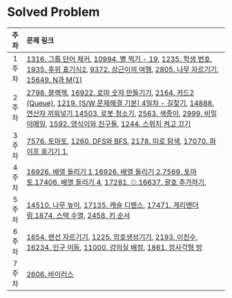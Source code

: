 # Solved Problem

| 주차  | 문제 링크                                       |
| :---: | :---------------------------------------------- |
| 1주차 |[1316. 그룹 단어 체커](https://www.acmicpc.net/problem/1316), [10994. 별 찍기 - 19](https://www.acmicpc.net/problem/10994), [1235. 학생 번호](https://www.acmicpc.net/problem/1235), [1935. 후위 표기식2](https://www.acmicpc.net/problem/1935), [9372. 상근이의 여행](https://www.acmicpc.net/problem/9372), [2805. 나무 자르기기](https://www.acmicpc.net/problem/2805), [15649. N과 M(1)](https://www.acmicpc.net/problem/15649) |
| 2주차 |[2798. 블랙잭](https://www.acmicpc.net/problem/2798), [16922. 로마 숫자 만들기기](https://www.acmicpc.net/problem/16922), [2164. 카드2 (Queue)](https://www.acmicpc.net/problem/2164), [1219. [S/W 문제해결 기본] 4일차 - 길찾기](https://swexpertacademy.com/main/code/problem/problemDetail.do?contestProbId=AV14geLqABQCFAYD), [14888. 연산자 끼워넣기](https://www.acmicpc.net/problem/14888),[14503. 로봇 청소기](https://www.acmicpc.net/problem/14503), [2563. 색종이](https://www.acmicpc.net/problem/2563), [2999. 비밀 이메일](https://www.acmicpc.net/problem/2999), [1592. 영식이와 친구들](https://www.acmicpc.net/problem/1592), [1244. 스위치 켜고 끄기](https://www.acmicpc.net/problem/1244)                                        |
| 3주차 |[7576. 토마토](https://www.acmicpc.net/problem/7576), [1260. DFS와 BFS](https://www.acmicpc.net/problem/1260), [2178. 미로 탐색](https://www.acmicpc.net/problem/2178), [17070. 파이프 옮기기 1](https://www.acmicpc.net/problem/17070),                                               |
| 4주차 |[16926. 배열 돌리기 1](https://www.acmicpc.net/problem/16926),[16926. 배열 돌리기 2](https://www.acmicpc.net/problem/16927),[7569. 토마토](https://www.acmicpc.net/problem/7569),[17406. 배열 돌리기 4](https://www.acmicpc.net/problem/17406), [17281. ⚾](https://www.acmicpc.net/problem/17281),[16637. 괄호 추가하기](https://www.acmicpc.net/problem/16637),       |
| 5주차 |[14510. 나무 높이](https://swexpertacademy.com/main/code/userProblem/userProblemDetail.do?contestProbId=AYFofW8qpXYDFAR4&categoryId=AYFofW8qpXYDFAR4&categoryType=CODE&&&), [17135. 캐슬 디펜스](https://www.acmicpc.net/problem/17135), [17471. 게리맨더링](https://www.acmicpc.net/problem/17471),[1874. 스택 수열](https://www.acmicpc.net/problem/1874), [2458. 키 순서](https://www.acmicpc.net/problem/2458)                                               |
| 6주차 | [1654. 랜선 자르기기](https://www.acmicpc.net/problem/1654), [1225. 암호생성기기](https://www.acmicpc.net/problem/1225), [2193. 이친수](https://www.acmicpc.net/problem/2193), [16234. 인구 이동](https://www.acmicpc.net/problem/16234), [11000. 강의실 배정](https://www.acmicpc.net/problem/11000), [1861. 정사각형 방](https://swexpertacademy.com/main/code/problem/problemDetail.do?contestProbId=AV5LtJYKDzsDFAXc)                                             |
| 7주차 | [2606. 바이러스](https://www.acmicpc.net/problem/2606)                                             |
